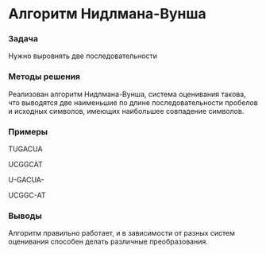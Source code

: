 # Алгоритм Нидлмана-Вунша
### Задача
Нужно выровнять две последовательности
### Методы решения
Реализован алгоритм Нидлмана-Вунша, система оценивания такова, что выводятся две наименьшие по длине последовательности пробелов и исходных символов, имеющих наибольшее совпадение символов.
### Примеры

TUGACUA

UCGGCAT

U-GACUA-

UCGGC-AT

### Выводы
Алгоритм правильно работает, и в зависимости от разных систем оценивания способен делать различные преобразования. 
